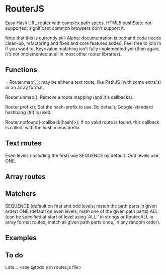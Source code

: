 RouterJS
========

Easy Hash URL router with complex path specs.
HTML5 pushState not supported; significant common browsers don't support it.

Note that this is currently still Alpha; documentation is bad and code needs
clean-up, refactoring and fixes and core features added. Feel free to join in
if you want to. Key=value matching isn't fully implemented yet (then again,
it's not implemented at all in most other router libraries).

Functions
---------
<Mapping> = Router.map(<route>, <callback>);
<route> may be either a text route, like PathJS (with some extra's) or an
array format.

Router.unmap(<Mapping>);
Remove a route mapping (and it's callbacks).

Router.prefix(<prefix>);
Set the hash-prefix to use. By default, Google-standard hashbang (#!) is used.

Router.notfound(<callback(hash)>);
If no valid route is found, this callback is called, with the hash minus prefix.

Text routes
-----------
<todo>
Even levels (including the first) use SEQUENCE by default.
Odd levels use ONE.

Array routes
------------
<todo>

Matchers
--------
SEQUENCE (default on first and odd levels; match the path parts in given order)
ONE (default on even levels; math one of the given path parts)
ALL (can be specified at start of level using 'ALL:' in strings or Router.ALL
in array format routes; match all given path parts once, in any random order).

Examples
--------
<see index.html file>

To do
-----
Lots... <see @todo's in router.js file>